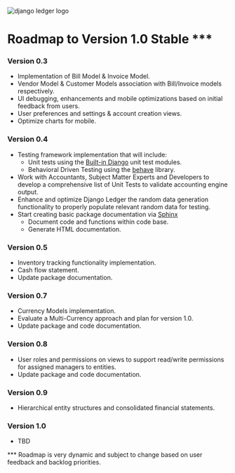 ![django ledger logo](https://us-east-1.linodeobjects.com/django-ledger/logo/django-ledger-logo@2x.png)

# Roadmap to Version 1.0 Stable ***

### Version 0.3
* Implementation of Bill Model & Invoice Model.
* Vendor Model & Customer Models association with Bill/Invoice models respectively.
* UI debugging, enhancements and mobile optimizations based on initial feedback from users.
* User preferences and settings & account creation views.
* Optimize charts for mobile.

### Version 0.4
* Testing framework implementation that will include:
    * Unit tests using the [Built-in Django](https://docs.djangoproject.com/en/3.1/topics/testing/) unit test modules.
    * Behavioral Driven Testing using the [behave](https://behave.readthedocs.io/en/latest/) library.
* Work with Accountants, Subject Matter Experts and Developers to develop a comprehensive 
list of Unit Tests to validate accounting engine output.
* Enhance and optimize Django Ledger the random data generation functionality to properly populate
relevant random data for testing.
* Start creating basic package documentation via [Sphinx](https://www.sphinx-doc.org/en/master/)
    * Document code and functions within code base.
    * Generate HTML documentation.  

### Version 0.5
* Inventory tracking functionality implementation.
* Cash flow statement.
* Update package documentation.

### Version 0.7
* Currency Models implementation.
* Evaluate a Multi-Currency approach and plan for version 1.0.
* Update package and code documentation.

### Version 0.8
* User roles and permissions on views to support read/write permissions for assigned managers
to entities.
* Update package and code documentation.

### Version 0.9
* Hierarchical entity structures and consolidated financial statements.

### Version 1.0
* TBD
 
*** Roadmap is very dynamic and subject to change based on user feedback and backlog priorities.

